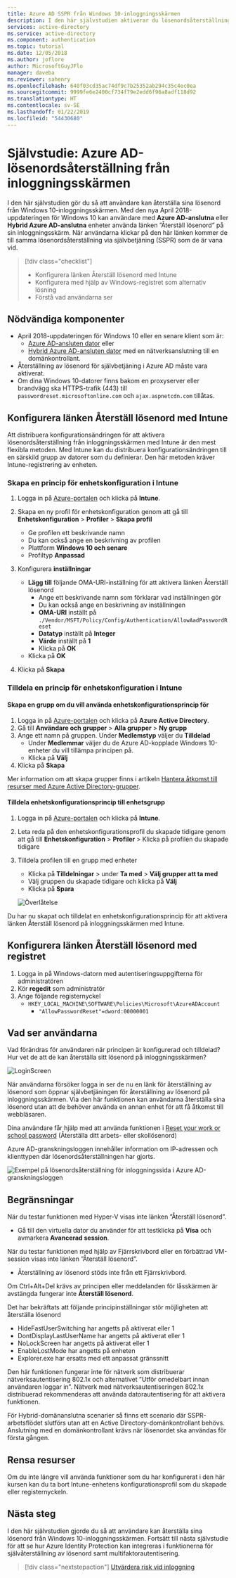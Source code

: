 ```yaml
---
title: Azure AD SSPR från Windows 10-inloggningsskärmen
description: I den här självstudien aktiverar du lösenordsåterställning på inloggningsskärmen för Windows 10 för att minska antalet samtal till supportavdelningen.
services: active-directory
ms.service: active-directory
ms.component: authentication
ms.topic: tutorial
ms.date: 12/05/2018
ms.author: joflore
author: MicrosoftGuyJFlo
manager: daveba
ms.reviewer: sahenry
ms.openlocfilehash: 640f03cd35ac74df9c7b25352ab294c35c4ec0ea
ms.sourcegitcommit: 9999fe6e2400cf734f79e2edd6f96a8adf118d92
ms.translationtype: HT
ms.contentlocale: sv-SE
ms.lasthandoff: 01/22/2019
ms.locfileid: "54430680"
---
```

# <a name="tutorial-azure-ad-password-reset-from-the-login-screen"></a>Självstudie: Azure AD-lösenordsåterställning från inloggningsskärmen

I den här självstudien gör du så att användare kan återställa sina lösenord från Windows 10-inloggningsskärmen. Med den nya April 2018-uppdateringen för Windows 10 kan användare med **Azure AD-anslutna** eller **Hybrid Azure AD-anslutna** enheter använda länken ”Återställ lösenord” på sin inloggningsskärm. När användarna klickar på den här länken kommer de till samma lösenordsåterställning via självbetjäning (SSPR) som de är vana vid.

> [!div class="checklist"]
> * Konfigurera länken Återställ lösenord med Intune
> * Konfigurera med hjälp av Windows-registret som alternativ lösning
> * Förstå vad användarna ser

## <a name="prerequisites"></a>Nödvändiga komponenter

* April 2018-uppdateringen för Windows 10 eller en senare klient som är:
   * [Azure AD-ansluten dator](../device-management-azure-portal.md) eller
   * [Hybrid Azure AD-ansluten dator](../device-management-hybrid-azuread-joined-devices-setup.md) med en nätverksanslutning till en domänkontrollant.
* Återställning av lösenord för självbetjäning i Azure AD måste vara aktiverat.
* Om dina Windows 10-datorer finns bakom en proxyserver eller brandvägg ska HTTPS-trafik (443) till `passwordreset.microsoftonline.com` och `ajax.aspnetcdn.com` tillåtas.

## <a name="configure-reset-password-link-using-intune"></a>Konfigurera länken Återställ lösenord med Intune

Att distribuera konfigurationsändringen för att aktivera lösenordsåterställning från inloggningsskärmen med Intune är den mest flexibla metoden. Med Intune kan du distribuera konfigurationsändringen till en särskild grupp av datorer som du definierar. Den här metoden kräver Intune-registrering av enheten.

### <a name="create-a-device-configuration-policy-in-intune"></a>Skapa en princip för enhetskonfiguration i Intune

1. Logga in på [Azure-portalen](https://portal.azure.com) och klicka på **Intune**.
2. Skapa en ny profil för enhetskonfiguration genom att gå till **Enhetskonfiguration** > **Profiler** > **Skapa profil**
   * Ge profilen ett beskrivande namn
   * Du kan också ange en beskrivning av profilen
   * Plattform **Windows 10 och senare**
   * Profiltyp **Anpassad**

3. Konfigurera **inställningar**
   * **Lägg till** följande OMA-URI-inställning för att aktivera länken Återställ lösenord
      * Ange ett beskrivande namn som förklarar vad inställningen gör
      * Du kan också ange en beskrivning av inställningen
      * **OMA-URI** inställt på `./Vendor/MSFT/Policy/Config/Authentication/AllowAadPasswordReset`
      * **Datatyp** inställt på **Integer**
      * **Värde** inställt på **1**
      * Klicka på **OK**
   * Klicka på **OK**
4. Klicka på **Skapa**

### <a name="assign-a-device-configuration-policy-in-intune"></a>Tilldela en princip för enhetskonfiguration i Intune

#### <a name="create-a-group-to-apply-device-configuration-policy-to"></a>Skapa en grupp om du vill använda enhetskonfigurationsprincip för

1. Logga in på [Azure-portalen](https://portal.azure.com) och klicka på **Azure Active Directory**.
2. Gå till **Användare och grupper** > **Alla grupper** > **Ny grupp**
3. Ange ett namn på gruppen. Under **Medlemstyp** väljer du **Tilldelad**
   * Under **Medlemmar** väljer du de Azure AD-kopplade Windows 10-enheter du vill tillämpa principen på.
   * Klicka på **Välj**
4. Klicka på **Skapa**

Mer information om att skapa grupper finns i artikeln [Hantera åtkomst till resurser med Azure Active Directory-grupper](../fundamentals/active-directory-manage-groups.md).

#### <a name="assign-device-configuration-policy-to-device-group"></a>Tilldela enhetskonfigurationsprincip till enhetsgrupp

1. Logga in på [Azure-portalen](https://portal.azure.com) och klicka på **Intune**.
2. Leta reda på den enhetskonfigurationsprofil du skapade tidigare genom att gå till **Enhetskonfiguration** > **Profiler** > Klicka på profilen du skapade tidigare
3. Tilldela profilen till en grupp med enheter 
   * Klicka på **Tilldelningar** > under **Ta med** > **Välj grupper att ta med**
   * Välj gruppen du skapade tidigare och klicka på **Välj**
   * Klicka på **Spara**

   ![Överlåtelse][Assignment]

Du har nu skapat och tilldelat en enhetskonfigurationsprincip för att aktivera länken Återställ lösenord på inloggningsskärmen med Intune.

## <a name="configure-reset-password-link-using-the-registry"></a>Konfigurera länken Återställ lösenord med registret

1. Logga in på Windows-datorn med autentiseringsuppgifterna för administratören
2. Kör **regedit** som administratör
3. Ange följande registernyckel
   * `HKEY_LOCAL_MACHINE\SOFTWARE\Policies\Microsoft\AzureADAccount`
      * `"AllowPasswordReset"=dword:00000001`

## <a name="what-do-users-see"></a>Vad ser användarna

Vad förändras för användaren när principen är konfigurerad och tilldelad? Hur vet de att de kan återställa sitt lösenord på inloggningsskärmen?

![LoginScreen][LoginScreen]

När användarna försöker logga in ser de nu en länk för återställning av lösenord som öppnar självbetjäningen för återställning av lösenord på inloggningsskärmen. Via den här funktionen kan användarna återställa sina lösenord utan att de behöver använda en annan enhet för att få åtkomst till webbläsaren.

Dina användare får hjälp med att använda funktionen i [Reset your work or school password](../user-help/active-directory-passwords-update-your-own-password.md#reset-password-at-sign-in) (Återställa ditt arbets- eller skollösenord)

Azure AD-granskningsloggen innehåller information om IP-adressen och klienttypen där lösenordsåterställningen har gjorts.

![Exempel på lösenordsåterställning för inloggningssida i Azure AD-granskningsloggen](media/tutorial-sspr-windows/windows-sspr-azure-ad-audit-log.png)

## <a name="limitations"></a>Begränsningar

När du testar funktionen med Hyper-V visas inte länken ”Återställ lösenord”.

* Gå till den virtuella dator du använder för att testklicka på **Visa** och avmarkera **Avancerad session**.

När du testar funktionen med hjälp av Fjärrskrivbord eller en förbättrad VM-session visas inte länken ”Återställ lösenord”.

* Återställning av lösenord stöds inte från ett Fjärrskrivbord.

Om Ctrl+Alt+Del krävs av principen eller meddelanden för låsskärmen är avstängda fungerar inte **Återställ lösenord**.

Det har bekräftats att följande principinställningar stör möjligheten att återställa lösenord

   * HideFastUserSwitching har angetts på aktiverat eller 1
   * DontDisplayLastUserName har angetts på aktiverat eller 1
   * NoLockScreen har angetts på aktiverat eller 1
   * EnableLostMode har angetts på enheten
   * Explorer.exe har ersatts med ett anpassat gränssnitt

Den här funktionen fungerar inte för nätverk som distribuerar nätverksautentisering 802.1x och alternativet ”Utför omedelbart innan användaren loggar in”. Nätverk med nätverksautentiseringen 802.1x distribuerad rekommenderas att använda datorautentisering för att aktivera funktionen.

För Hybrid-domänanslutna scenarier så finns ett scenario där SSPR-arbetsflödet slutförs utan att en Active Directory-domänkontrollant behövs. Anslutning med en domänkontrollant krävs när lösenordet ska användas för första gången.

## <a name="clean-up-resources"></a>Rensa resurser

Om du inte längre vill använda funktioner som du har konfigurerat i den här kursen kan du ta bort Intune-enhetens konfigurationsprofil som du skapade eller registernyckeln.

## <a name="next-steps"></a>Nästa steg

I den här självstudien gjorde du så att användare kan återställa sina lösenord från Windows 10-inloggningsskärmen. Fortsätt till nästa självstudie för att se hur Azure Identity Protection kan integreras i funktionerna för självåterställning av lösenord samt multifaktorautentisering.

> [!div class="nextstepaction"]
> [Utvärdera risk vid inloggning](tutorial-risk-based-sspr-mfa.md)

[Assignment]: ./media/tutorial-sspr-windows/profile-assignment.png "Tilldela principer för Intune-enhetskonfiguration till en grupp med Windows 10-enheter"
[LoginScreen]: ./media/tutorial-sspr-windows/logon-reset-password.png "Länken Återställ lösenord på Windows 10-inloggningsskärmen"
